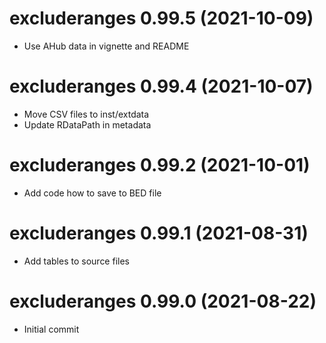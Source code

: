 # excluderanges 0.99.5 (2021-10-09)
- Use AHub data in vignette and README

# excluderanges 0.99.4 (2021-10-07)
- Move CSV files to inst/extdata
- Update RDataPath in metadata

# excluderanges 0.99.2 (2021-10-01)
- Add code how to save to BED file

# excluderanges 0.99.1 (2021-08-31)
- Add tables to source files

# excluderanges 0.99.0 (2021-08-22)
- Initial commit
